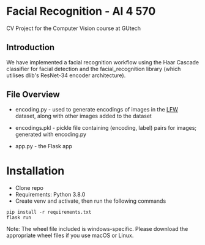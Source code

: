 # Facial Recognition - AI 4 570
CV Project for the Computer Vision course at GUtech

## Introduction 
We have implemented a facial recognition workflow using the Haar Cascade classifier for facial detection and the facial_recognition library (which utilises dlib's ResNet-34 encoder architecture). 

## File Overview
- encoding.py - used to generate encodings of images in the [LFW](http://vis-www.cs.umass.edu/lfw/) dataset, along with other images added to the dataset

- encodings.pkl - pickle file containing (encoding, label) pairs for images; generated with encoding.py

- app.py - the Flask app

# Installation
- Clone repo
- Requirements: Python 3.8.0
- Create venv and activate, then run the following commands
```
pip install -r requirements.txt
flask run
```

Note: The wheel file included is windows-specific. Please download the appropriate wheel files if you use macOS or Linux.
